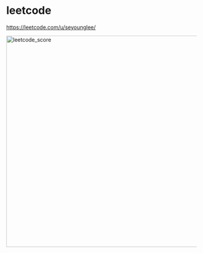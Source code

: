 # leetcode
https://leetcode.com/u/seyounglee/

<img width="560" alt="leetcode_score" src="https://github.com/user-attachments/assets/3f6abadc-5d5a-4c1d-a583-12fd421833a6">
